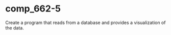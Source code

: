 # comp_662-5

Create a program that reads from a database and provides a visualization of the data.

